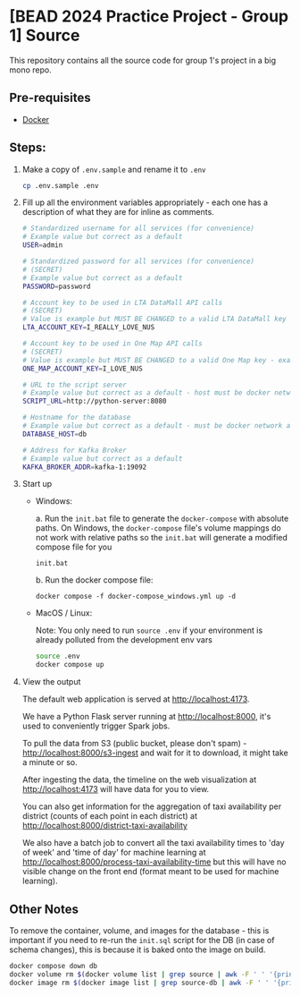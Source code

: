 # [BEAD 2024 Practice Project - Group 1] Source

This repository contains all the source code for group 1's project in a big mono repo.

## Pre-requisites

-   [Docker](https://www.docker.com/)

## Steps:

1. Make a copy of `.env.sample` and rename it to `.env`

    ```bash
    cp .env.sample .env
    ```

2. Fill up all the environment variables appropriately - each one has a description of what they are for inline
   as comments.

    ```bash
    # Standardized username for all services (for convenience)
    # Example value but correct as a default
    USER=admin

    # Standardized password for all services (for convenience)
    # (SECRET)
    # Example value but correct as a default
    PASSWORD=password

    # Account key to be used in LTA DataMall API calls
    # (SECRET)
    # Value is example but MUST BE CHANGED to a valid LTA DataMall key - example will not work
    LTA_ACCOUNT_KEY=I_REALLY_LOVE_NUS

    # Account key to be used in One Map API calls
    # (SECRET)
    # Value is example but MUST BE CHANGED to a valid One Map key - example will not work
    ONE_MAP_ACCOUNT_KEY=I_LOVE_NUS

    # URL to the script server
    # Example value but correct as a default - host must be docker network alias for the script server
    SCRIPT_URL=http://python-server:8080

    # Hostname for the database
    # Example value but correct as a default - must be docker network alias for the script server
    DATABASE_HOST=db

    # Address for Kafka Broker
    # Example value but correct as a default
    KAFKA_BROKER_ADDR=kafka-1:19092
    ```

3. Start up

   - Windows:

     a. Run the `init.bat` file to generate the `docker-compose` with absolute paths. On Windows, the `docker-compose` file's
     volume mappings do not work with relative paths so the `init.bat` will generate a modified compose file for you

     ```
     init.bat
     ```

     b. Run the docker compose file:

     ```
     docker compose -f docker-compose_windows.yml up -d
     ```

   - MacOS / Linux:

     Note: You only need to run `source .env` if your environment is already polluted from the development env vars

     ```bash
     source .env
     docker compose up
     ```

4. View the output

   The default web application is served at [http://localhost:4173](http://localhost:4173).

   We have a Python Flask server running at [http://localhost:8000](http://localhost:8000), it's used to conveniently trigger
 Spark jobs.

   To pull the data from S3 (public bucket, please don't spam) - [http://localhost:8000/s3-ingest](http://localhost:8000/s3-ingest)
and wait for it to download, it might take a minute or so.

   After ingesting the data, the timeline on the web visualization at [http://localhost:4173](http://localhost:4173) will
have data for you to view.

   You can also get information for the aggregation of taxi availability per district (counts of each point in each district) at [http://localhost:8000/district-taxi-availability](http://localhost:8000/district-taxi-availability)

   We also have a batch job to convert all the taxi availability times to 'day of week' and 'time of day' for machine learning at [http://localhost:8000/process-taxi-availability-time](http://localhost:8000/process-taxi-availability-time) but this will have no visible change on the front end (format meant to be used for machine learning).

## Other Notes

To remove the container, volume, and images for the database - this is important if you need to re-run the `init.sql`
script for the DB (in case of schema changes), this is because it is baked onto the image on build.

```bash
docker compose down db
docker volume rm $(docker volume list | grep source | awk -F ' ' '{print $2}')
docker image rm $(docker image list | grep source-db | awk -F ' ' '{print $1}')
```

